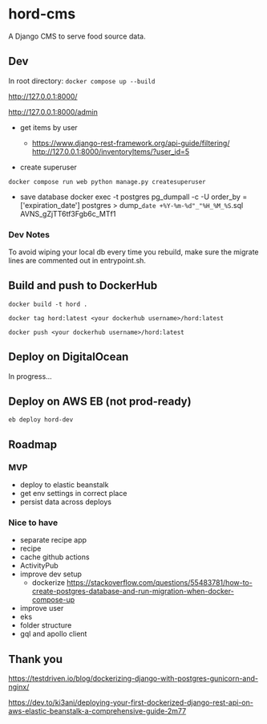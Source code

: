 # hord-cms

A Django CMS to serve food source data.

## Dev

In root directory:
`docker compose up --build`

http://127.0.0.1:8000/

http://127.0.0.1:8000/admin


- get items by user
    - https://www.django-rest-framework.org/api-guide/filtering/
    http://127.0.0.1:8000/inventoryItems/?user_id=5

- create superuser

`docker compose run web python manage.py createsuperuser`

- save database
docker exec -t postgres pg_dumpall -c -U     order_by = ['expiration_date']
postgres > dump_`date +%Y-%m-%d"_"%H_%M_%S`.sql
AVNS_gZjTT6tf3Fgb6c_MTf1
### Dev Notes
To avoid wiping your local db every time you rebuild, make sure the migrate lines are commented out in entrypoint.sh.

## Build and push to DockerHub
`docker build -t hord .`

`docker tag hord:latest <your dockerhub username>/hord:latest`

`docker push <your dockerhub username>/hord:latest`

## Deploy on DigitalOcean

In progress...

## Deploy on AWS EB (not prod-ready)

`eb deploy hord-dev`

## Roadmap

### MVP

- deploy to elastic beanstalk
- get env settings in correct place
- persist data across deploys

### Nice to have

- separate recipe app
- recipe
- cache github actions
- ActivityPub
- improve dev setup
    - dockerize https://stackoverflow.com/questions/55483781/how-to-create-postgres-database-and-run-migration-when-docker-compose-up
- improve user
- eks
- folder structure
- gql and apollo client

## Thank you

https://testdriven.io/blog/dockerizing-django-with-postgres-gunicorn-and-nginx/

https://dev.to/ki3ani/deploying-your-first-dockerized-django-rest-api-on-aws-elastic-beanstalk-a-comprehensive-guide-2m77
